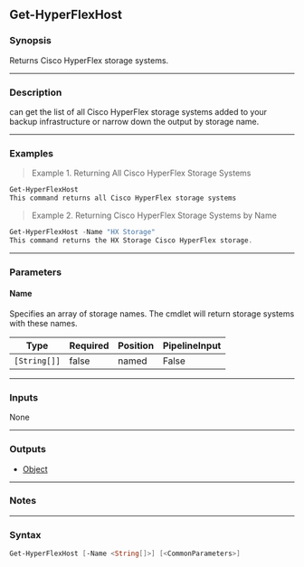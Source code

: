 Get-HyperFlexHost
-----------------

### Synopsis
Returns Cisco HyperFlex storage systems.

---

### Description

can get the list of all Cisco HyperFlex storage systems added to your backup infrastructure or narrow down the output by storage name.

---

### Examples
> Example 1. Returning All Cisco HyperFlex Storage Systems

```PowerShell
Get-HyperFlexHost
This command returns all Cisco HyperFlex storage systems
```
> Example 2. Returning Cisco HyperFlex Storage Systems by Name

```PowerShell
Get-HyperFlexHost -Name "HX Storage"
This command returns the HX Storage Cisco HyperFlex storage.
```

---

### Parameters
#### **Name**
Specifies an array of storage names.
The cmdlet will return storage systems with these names.

|Type        |Required|Position|PipelineInput|
|------------|--------|--------|-------------|
|`[String[]]`|false   |named   |False        |

---

### Inputs
None

---

### Outputs
* [Object](https://learn.microsoft.com/en-us/dotnet/api/System.Object)

---

### Notes

---

### Syntax
```PowerShell
Get-HyperFlexHost [-Name <String[]>] [<CommonParameters>]
```
